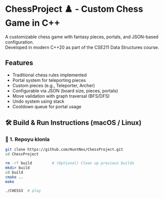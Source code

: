 # ChessProject ♟️ - Custom Chess Game in C++

A customizable chess game with fantasy pieces, portals, and JSON-based configuration.  
Developed in modern C++20 as part of the CSE211 Data Structures course.

##  Features

-  Traditional chess rules implemented
-  Portal system for teleporting pieces
-  Custom pieces (e.g., Teleporter, Archer)
-  Configurable via JSON (board size, pieces, portals)
-  Move validation with graph traversal (BFS/DFS)
-  Undo system using stack
-  Cooldown queue for portal usage

## 🛠️ Build & Run Instructions (macOS / Linux)

### 🔹 1. Repoyu klonla

```bash
git clone https://github.com/HuntNes/ChessProject.git
cd ChessProject

rm -rf build         # (Optional) Clean up previous builds
mkdir build
cd build
cmake ..
make

./CHESS3  # play

